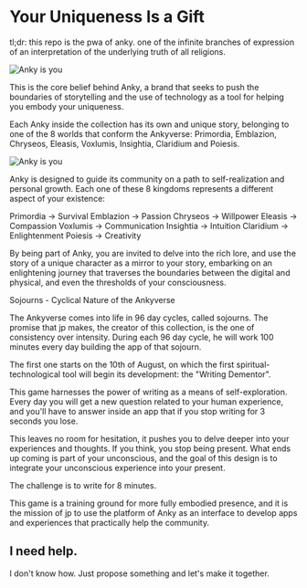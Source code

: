 # Your Uniqueness Is a Gift

tl;dr: this repo is the pwa of anky. one of the infinite branches of expression of an interpretation of the underlying truth of all religions.

![Anky is you](https://github.com/jpfraneto/anky/tree/main/public/images/background.png?raw=true)

This is the core belief behind Anky, a brand that seeks to push the boundaries of storytelling and the use of technology as a tool for helping you embody your uniqueness.

Each Anky inside the collection has its own and unique story, belonging to one of the 8 worlds that conform the Ankyverse: Primordia, Emblazion, Chryseos, Eleasis, Voxlumis, Insightia, Claridium and Poiesis.

![Anky is you](https://github.com/jpfraneto/anky/tree/main/public/images/ankyverse.png?raw=true)

Anky is designed to guide its community on a path to self-realization and personal growth. Each one of these 8 kingdoms represents a different aspect of your existence:

Primordia -> Survival
Emblazion -> Passion
Chryseos -> Willpower
Eleasis -> Compassion
Voxlumis -> Communication
Insightia -> Intuition
Claridium -> Enlightenment
Poiesis -> Creativity

By being part of Anky, you are invited to delve into the rich lore, and use the story of a unique character as a mirror to your story, embarking on an enlightening journey that traverses the boundaries between the digital and physical, and even the thresholds of your consciousness.

Sojourns - Cyclical Nature of the Ankyverse

The Ankyverse comes into life in 96 day cycles, called sojourns.
The promise that jp makes, the creator of this collection, is the one of consistency over intensity. During each 96 day cycle, he will work 100 minutes every day building the app of that sojourn.

The first one starts on the 10th of August, on which the first spiritual-technological tool will begin its development: the "Writing Dementor".

This game harnesses the power of writing as a means of self-exploration. Every day you will get a new question related to your human experience, and you'll have to answer inside an app that if you stop writing for 3 seconds you lose.

This leaves no room for hesitation, it pushes you to delve deeper into your experiences and thoughts. If you think, you stop being present. What ends up coming is part of your unconscious, and the goal of this design is to integrate your unconscious experience into your present.

The challenge is to write for 8 minutes.

This game is a training ground for more fully embodied presence, and it is the mission of jp to use the platform of Anky as an interface to develop apps and experiences that practically help the community.

## I need help.

I don't know how. Just propose something and let's make it together.
